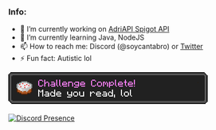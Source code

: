 ### Info:

- 🔭 I’m currently working on [AdriAPI Spigot API](https://github.com/Adrigamer2950/AdriAPI)
- 🌱 I’m currently learning Java, NodeJS
- 📫 How to reach me: Discord (@soycantabro) or [Twitter](https://twitter.com/adrigamer2950)
- ⚡ Fun fact: Autistic lol

![made_you_read](https://raw.githubusercontent.com/Adrigamer2950/Adrigamer2950/main/made_you_read.png)
<br></br>
[![Discord Presence](https://lanyard.cnrad.dev/api/353104236491309056)](https://discord.com/users/353104236491309056)
